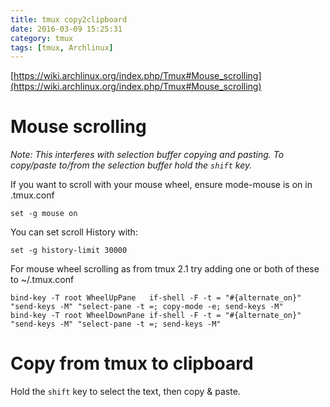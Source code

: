 ```yaml
---
title: tmux copy2clipboard
date: 2016-03-09 15:25:31
category: tmux
tags: [tmux, Archlinux]
---
```


[https://wiki.archlinux.org/index.php/Tmux#Mouse_scrolling](https://wiki.archlinux.org/index.php/Tmux#Mouse_scrolling)


# Mouse scrolling

*Note: This interferes with selection buffer copying and pasting. To copy/paste to/from the selection buffer hold the `shift` key.*

If you want to scroll with your mouse wheel, ensure mode-mouse is on in .tmux.conf

	set -g mouse on

You can set scroll History with:

	set -g history-limit 30000

For mouse wheel scrolling as from tmux 2.1 try adding one or both of these to ~/.tmux.conf
	
	bind-key -T root WheelUpPane   if-shell -F -t = "#{alternate_on}" "send-keys -M" "select-pane -t =; copy-mode -e; send-keys -M"   
	bind-key -T root WheelDownPane if-shell -F -t = "#{alternate_on}" "send-keys -M" "select-pane -t =; send-keys -M"


# Copy from tmux to clipboard

Hold the `shift` key to select the text, then copy & paste.